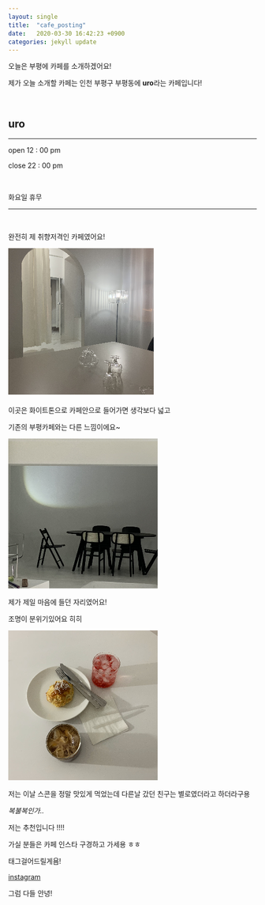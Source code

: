 ```yaml
---
layout: single
title:  "cafe_posting"
date:   2020-03-30 16:42:23 +0900
categories: jekyll update
---
```




오늘은 부평에 카페를 소개하겠어요!

제가 오늘 소개할 카페는 인천 부평구 부평동에 **uro**라는 카페입니다!



<br>



<h2>uro</h2>

---

open  12 : 00 pm

close  22 : 00 pm

<br>

화요일 휴무

---



<br>



완전히 제 취향저격인 카페였어요!

![alt text](/cafe3.png )

이곳은 화이트톤으로 카페안으로 들어가면 생각보다 넓고

 기존의 부평카페와는 다른 느낌이에요~

![alt text](/cafe2.png )

제가 제일 마음에 들던 자리였어요! 

조명이 분위기있어요 히히 

![alt text](/cafe1.png )

저는 이날 스콘을 정말 맛있게 먹었는데 다른날 갔던 친구는 별로였더라고 하더라구용 

*복불복인가..* 

저는 추천입니다 !!!!



가실 분들은 카페 인스타 구경하고 가세용 ㅎㅎ 

태그걸어드릴게욤! 

[instagram](https://www.instagram.com/cafe_uro/)



그럼 다들 안녕!


